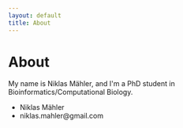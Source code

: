 ```yaml
---
layout: default
title: About
---
```


About
=====

My name is Niklas Mähler, and I'm a PhD student in Bioinformatics/Computational
Biology.

<ul class="vcard">
	<li class="fn">Niklas Mähler</li>
	<li class="email"><a hfref="mailto:niklas.mahler@gmail.com">niklas.mahler@gmail.com</a></li>
</ul>
